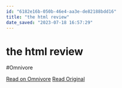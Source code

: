 ```yaml
---
id: "6182e16b-050b-46e4-aa3e-de82188bdd16"
title: "the html review"
date_saved: "2023-07-18 16:57:29"
---
```


# the html review
#Omnivore

[Read on Omnivore](https://omnivore.app/me/the-html-review-18969b88cd9)
[Read Original](https://thehtml.review)

